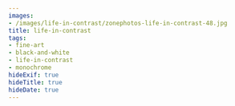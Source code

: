 ```yaml
---
images:
- /images/life-in-contrast/zonephotos-life-in-contrast-48.jpg
title: life-in-contrast
tags:
- fine-art
- black-and-white
- life-in-contrast
- monochrome
hideExif: true
hideTitle: true
hideDate: true
---
```

